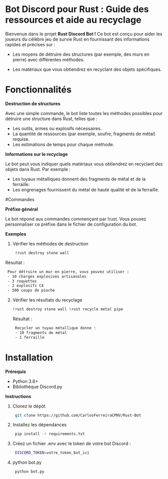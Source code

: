 # Bot Discord pour Rust : Guide des ressources et aide au recyclage

Bienvenue dans le projet **Rust Discord Bot !** Ce bot est conçu pour aider les joueurs du célèbre jeu de survie Rust en fournissant des informations rapides et précises sur :

- Les moyens de détruire des structures (par exemple, des murs en pierre) avec différentes méthodes.

- Les matériaux que vous obtiendrez en recyclant des objets spécifiques.

# Fonctionnalités
**Destruction de structures**

Avec une simple commande, le bot liste toutes les méthodes possibles pour détruire une structure dans Rust, telles que :

- Les outils, armes ou explosifs nécessaires.
- La quantité de ressources (par exemple, soufre, fragments de métal) requise.
- Les estimations de temps pour chaque méthode.

**Informations sur le recyclage**

Le bot peut vous indiquer quels matériaux vous obtiendrez en recyclant des objets dans Rust. Par exemple :

- Les tuyaux métalliques donnent des fragments de métal et de la ferraille.
- Les engrenages fournissent du métal de haute qualité et de la ferraille.

#Commandes

**Préfixe général**

Le bot répond aux commandes commençant par !rust. Vous pouvez personnaliser ce préfixe dans le fichier de configuration du bot.

**Exemples**
1. Vérifier les méthodes de destruction
   ```bash
    !rust destroy stone wall
  Résultat :
   ```bash
    Pour détruire un mur en pierre, vous pouvez utiliser :
    - 10 charges explosives artisanales
    - 3 roquettes
    - 2 explosifs C4
    - 500 coups de pioche
```
2. Vérifier les résultats du recyclage
   ```bash
   !rust destroy stone wall !rust recycle metal pipe
   ```
   Résultat :
   ```bash
    Recycler un tuyau métallique donne :
    - 10 fragments de métal
    - 1 ferraille
   ```

# Installation

**Prérequis**

- Python 3.8+
- Bibliothèque Discord.py

**Instructions**

1. Clonez le dépôt
   ```bash
    git clone https://github.com/CarlosFerreiraCPNV/Rust-Bot
   ```
2. Installez les dépendances
   ```bash
    pip install -r requirements.txt
   ```
3. Créez un fichier .env avec le token de votre bot Discord :
   ```bash
    DISCORD_TOKEN=votre_token_bot_ici
   ```
4. python bot.py
   ```bash
    python bot.py
   ```
